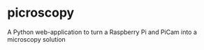 picroscopy
==========

A Python web-application to turn a Raspberry Pi and PiCam into a microscopy solution
